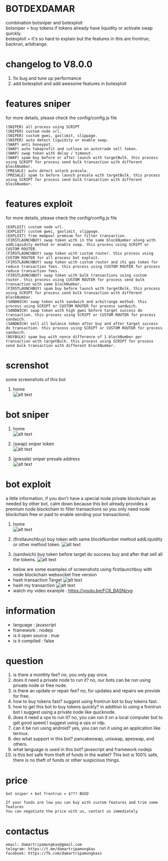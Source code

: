 # BOTDEXDAMAR
combination botsniper and botexploit\
botsniper = buy tokens if tokens already have liquidity or activate swap quickly.\
botexploit = it's so hard to explain but the features in this are frontrun, backrun, arbitrange.

# changelog to V8.0.0
1. fix bug and tune up performance
2. add botexploit and add awesome features in botexploit

# features sniper
for more details, please check the config/config.js file
```
(SNIPER) all process using SCRIPT
(SNIPER) custom node url.
(SNIPER) custom gwei, gaslimit, slippage.
(SNIPER) auto detect liquidity or enable swap.
(SWAP) anti honeypot.
(SWAP) auto takeprofit and cutlose on autotrade sell token.
(SWAP) swap token with delay / timeout.
(SWAP) spam buy before or after launch with targetBulk. this process using SCRIPT for process send bulk transaction with different blockNumber.
(PRESALE) auto detect unlock presale.
(PRESALE) spam tx before launch presale with targetBulk. this process using SCRIPT for process send bulk transaction with different blockNumber.
```

# features exploit
for more details, please check the config/config.js file
```
(EXPLOIT) custom node url.
(EXPLOIT) custom gwei, gaslimit, slippage.
(EXPLOIT) free mempool premium for filter transaction.
(FIRSTLAUNCHBUY) swap token with in the same blockNumber along with addLiquidity method or enable swap. this process using SCRIPT or CUSTOM ROUTER.
(FIRSTLAUNCHBUY) swap token with custom router. this process using CUSTOM ROUTER for all process bot exploit.
(FIRSTLAUNCHBUY) swap token with custom router and chi gas token for reduce transaction fees. this process using CUSTOM ROUTER for process reduce transaction fees.
(FIRSTLAUNCHBUY) swap token with bulk transactions using custom router. this process using CUSTOM ROUTER for process send bulk transaction with same blockNumber.
(FIRSTLAUNCHBUY) spam buy before launch with targetBulk. this process using SCRIPT for process send bulk transaction with different blockNumber.
(SANDWICH) swap token with sandwich and arbitrange method. this process using SCRIPT or CUSTOM ROUTER for process sandwich.
(SANDWICH) swap token with high gwei before target success do transaction. this process using SCRIPT or CUSTOM ROUTER for process sandwich.
(SANDWICH) sell all balance token after buy and after target success do transaction. this process using SCRIPT or CUSTOM ROUTER for process sandwich.
(BUYBULK) spam buy with nonce difference of 1 blockNumber per transaction with targetBulk. this process using SCRIPT for process send bulk transaction with different blockNumber.
```

# screnshot
some screenshots of this bot

1. home\
![alt text](https://github.com/damartripamungkas/botdexdamar/blob/main/images/home.png?raw=true)

# bot sniper
1. home\
![alt text](https://github.com/damartripamungkas/botdexdamar/blob/main/images/botsniper.png?raw=true)

3. (swap) sniper token\
![alt text](https://github.com/damartripamungkas/botdexdamar/blob/main/images/botsniperSwap.png?raw=true)

3. (presale) sniper presale address\
![alt text](https://github.com/damartripamungkas/botdexdamar/blob/main/images/presale.jpg?raw=true)

# bot exploit
a little information, if you don't have a special node private blockchain as needed by other bot, calm down because this bot already provides a premium node blockchain to filter transactions so you only need node blockchain free or paid to enable sending your transactions\

1. home\
![alt text](https://github.com/damartripamungkas/botdexdamar/blob/main/images/botexploit.png?raw=true)

2. (firstlaunchbuy) buy token with same blockNumber method addLiquidity or other method token. 
![alt text](https://github.com/damartripamungkas/botdexdamar/blob/main/images/botexploitFirstlaunchbuy.png?raw=true)

3. (sandwich) buy token before target do success buy and after that sell all the tokens.
![alt text](https://github.com/damartripamungkas/botdexdamar/blob/main/images/botexploitSandwich.png?raw=true)

- below are some examples of screenshots using firstlaunchbuy with node blockchain websocket free version
- hash transaction Target
![alt text](https://github.com/damartripamungkas/botdexdamar/blob/main/images/swapfrontrun2.png?raw=true)
- hash my transaction
![alt text](https://github.com/damartripamungkas/botdexdamar/blob/main/images/swapfrontrun3.png?raw=true)
- watch my video example : https://youtu.be/FC6_BASNzvg

# information
- language : javascript
- framework : nodejs
- is it open source : true 
- is it compiled : false

# question
1. is there a monthly fee? no, you only pay once.
2. does it need a private node to run it? no, our bots can be run using private node or free node.
3. is there an update or repair fee? no, for updates and repairs we provide for free.
4. how to buy tokens fast? suggest using frontrun bot to buy tokens fast.
5. how to get this bot to buy tokens quickly? in addition to using a frontrun bot I suggest using a private node like quicknode.
6. does it need a vps to run it? no, you can run it on a local computer but to get good speed I suggest using a vps or rdp.
7. can it be run using android? yes, you can run it using an application like termux.
8. dex what support in this bot? pancakeswap, uniswap, apeswap, and others.
9. what language is used in this bot? javascript and framework nodejs
10. is this bot safe from theft of funds in the wallet? This bot is 100% safe, there is no theft of funds or other suspicious things.

# price
```
bot sniper + bot frontrun = $??? BUSD

If your funds are low you can buy with custom features and trim some features
You can negotiate the price with us, contact us immediately
```

# contactus
```
email: damartripamungkas@gmail.com
telegram: https://t.me/damartripamungkas
facebook: https://fb.com/damartripamungkass
```
